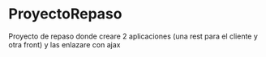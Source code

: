 # ProyectoRepaso
Proyecto de repaso donde creare 2 aplicaciones (una rest para el cliente y otra front) y las enlazare con ajax

